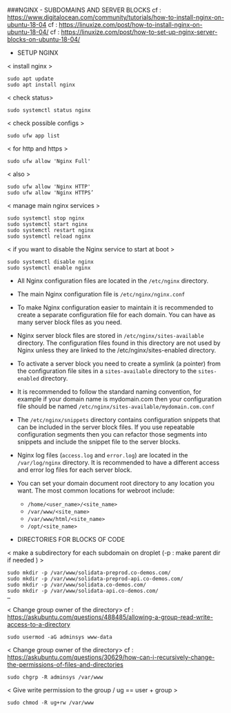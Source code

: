 ###NGINX - SUBDOMAINS AND SERVER BLOCKS
cf : https://www.digitalocean.com/community/tutorials/how-to-install-nginx-on-ubuntu-18-04
cf : https://linuxize.com/post/how-to-install-nginx-on-ubuntu-18-04/ 
cf : https://linuxize.com/post/how-to-set-up-nginx-server-blocks-on-ubuntu-18-04/ 


- SETUP NGINX

< install nginx >
```
sudo apt update
sudo apt install nginx
```
< check status>
```
sudo systemctl status nginx
```
< check possible configs >
```
sudo ufw app list
```
< for http and https >
```
sudo ufw allow 'Nginx Full' 
```
< also >
```
sudo ufw allow 'Nginx HTTP'
sudo ufw allow 'Nginx HTTPS’
```

< manage main nginx services >
```
sudo systemctl stop nginx
sudo systemctl start nginx
sudo systemctl restart nginx
sudo systemctl reload nginx
```
< if you want to disable the Nginx service to start at boot >
```
sudo systemctl disable nginx
sudo systemctl enable nginx
```

* All Nginx configuration files are located in the `/etc/nginx` directory.

* The main Nginx configuration file is `/etc/nginx/nginx.conf`

* To make Nginx configuration easier to maintain it is recommended to create a separate configuration file for each domain. You can have as many server block files as you need.

* Nginx server block files are stored in `/etc/nginx/sites-available` directory. The configuration files found in this directory are not used by Nginx unless they are linked to the /etc/nginx/sites-enabled directory.

* To activate a server block you need to create a symlink (a pointer) from the configuration file sites in a `sites-available` directory to the `sites-enabled` directory.

* It is recommended to follow the standard naming convention, for example if your domain name is mydomain.com then your configuration file should be named `/etc/nginx/sites-available/mydomain.com.conf`

* The `/etc/nginx/snippets` directory contains configuration snippets that can be included in the server block files. If you use repeatable configuration segments then you can refactor those segments into snippets and include the snippet file to the server blocks.

* Nginx log files (`access.log` and `error.log`) are located in the `/var/log/nginx` directory. It is recommended to have a different access and error log files for each server block.

* You can set your domain document root directory to any location you want. The most common locations for webroot include:
    * `/home/<user_name>/<site_name>`
    * `/var/www/<site_name>`
    * `/var/www/html/<site_name>`
    * `/opt/<site_name>`


- DIRECTORIES FOR BLOCKS OF CODE 

< make a subdirectory for each subdomain on droplet (-p : make parent dir if needed )  >
```
sudo mkdir -p /var/www/solidata-preprod.co-demos.com/
sudo mkdir -p /var/www/solidata-preprod-api.co-demos.com/
sudo mkdir -p /var/www/solidata.co-demos.com/
sudo mkdir -p /var/www/solidata-api.co-demos.com/
…
```

< Change group owner of the directory>
cf : https://askubuntu.com/questions/488485/allowing-a-group-read-write-access-to-a-directory 
````
sudo usermod -aG adminsys www-data
````

< Change group owner of the directory>
cf : https://askubuntu.com/questions/30629/how-can-i-recursively-change-the-permissions-of-files-and-directories 
````
sudo chgrp -R adminsys /var/www
````

< Give write permission to the group / ug == user + group  > 
````
sudo chmod -R ug+rw /var/www
````
